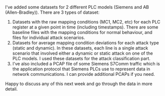 I've added some datasets for 2 different PLC models (Siemens and AB (Allen-Bradley)). There are 3 types of dataset:
  1) Datasets with the raw mapping conditions (MC1, MC2, etc) for each PLC register at a given point in time (including timestamps). There are some        baseline files with the mapping conditions for normal behaviour, and files for individual attack scenarios.
  2) Datasets for average mapping condition deviations for each attack type (static and dynamic). In these datasets, each line is a single attack         scenario that involved either a dynamic or static attack on one of the PLC models. I used these datasets for the attack classification part.
  3) I've also included a PCAP file of some Siemens S7Comm traffic which is the application protocol that Siemens PLCs use to represent data in network    communications. I can provide additional PCAPs if you need.

Happy to discuss any of this next week and go through the data in more detail.
